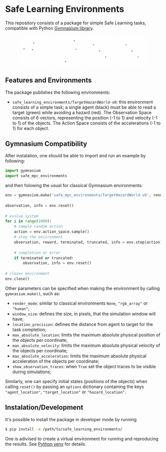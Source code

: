 # Safe Learning Environments

This repository consists of a package for simple Safe Learning tasks, compatible with Python [Gymnasium library](https://pypi.org/project/gymnasium/).

<p align="center">
<img src="img/environment_sample.gif" alt="drawing" width="20%" alt="Environment Sample - Random Movement"/>
<img src="img/environment_sample_traces.gif" alt="drawing" width="20%" alt="Environment Sample - Random Movement with Traces"/>
<img src="img/dynamics_rand_5s_mpc_1s.gif" alt="drawing" width="20%" alt="Environment Sample - Random Target Movement with Traces"/>
<img src="img/dynamics_static_5s_optimal.gif" alt="drawing" width="20%" alt="Environment Sample - Static Target Movement with Traces"/>
</p>

## Features and Environments

The package publishes the following environments:
 * `safe_learning_environments/TargetHazardWorld-v0`: this environment consists of a simple task; a single agent (black) must be able to read a target (green) while avoiding a hazard (red). The Observation Space consists of 6 vectors, representing the position (-1 to 1) and velocity (-1 to 1) of the objects. The Action Space consists of the accelerations (-1 to 1) for each object.
 
## Gymnasium Compatibility

After instalation, one should be able to import and run an example by following:

```python
import gymnasium
import safe_mpc_environments
```
and then folowing the usual for classical Gymnasium environments:

```python
env = gymnasium.make('safe_mpc_environments/TargetHazardWorld-v0', render_mode = "human")

observation, info = env.reset()

# evolve system
for i in range(1000):
    # sample random action
    action = env.action_space.sample()
    # step the environment
    observation, reward, terminated, truncated, info = env.step(action)

    # completion or error
    if terminated or truncated:
        observation, info = env.reset()

# closes environment
env.close()
```

Other parameters can be specified when making the environment by calling `gymnasium.make()`, such as:
* `render_mode`: similar to classical environments `None`, `"rgb_array"` or `"human"`;
* `window_size`: defines the size, in pixels, that the simulation window will have;
* `location_precision`: defines the distance from agent to target for the task completion;
* `max_absolute_location`: limits the maximum absolute physical position of the objects per coordinate;
* `max_absolute_velocity`: limits the maximum absolute physical velocity of the objects per coordinate;
* `max_absolute_acceleration`: limits the maximum absolute physical acceleration of the objects per coordinate;
* `show_observation_traces`: when `True` set the object traces to be visible during simulations;

Similarly, one can specify initial states (positions of the objects) when calling `reset()` by passing an `options` dictionary containing the keys `"agent_location"`, `"target_location"` or `"hazard_location"`.

## Instalation/Development

It's possible to install the package in developer mode by running
```bash
$ pip install -e /path/to/safe_learning_environments/
```
One is adivised to create a virtual environment for running and reproducing the results. See [Python venv](https://docs.python.org/3/library/venv.html) for details.
